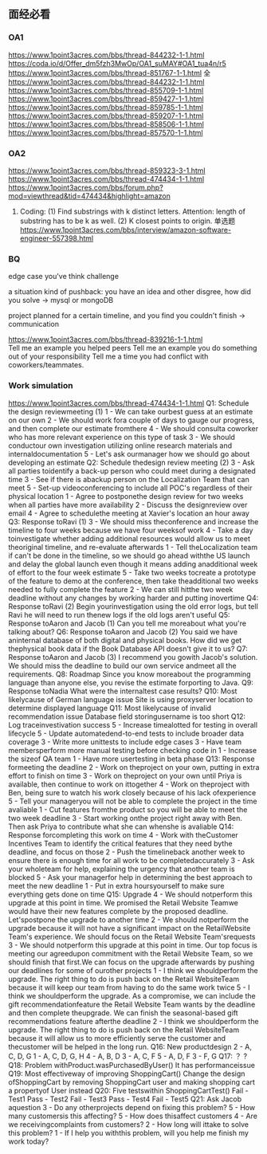 ## 面经必看

### OA1
https://www.1point3acres.com/bbs/thread-844232-1-1.html 
https://coda.io/d/Offer_dm5fzh3MwOp/OA1_suMAY#OA1_tua4n/r5 
https://www.1point3acres.com/bbs/thread-851767-1-1.html 全
https://www.1point3acres.com/bbs/thread-844232-1-1.html 
https://www.1point3acres.com/bbs/thread-855709-1-1.html 
https://www.1point3acres.com/bbs/thread-859427-1-1.html 
https://www.1point3acres.com/bbs/thread-859785-1-1.html 
https://www.1point3acres.com/bbs/thread-859207-1-1.html 
https://www.1point3acres.com/bbs/thread-858506-1-1.html 
https://www.1point3acres.com/bbs/thread-857570-1-1.html 

### OA2
https://www.1point3acres.com/bbs/thread-859323-3-1.html 
https://www.1point3acres.com/bbs/thread-474434-1-1.html 
https://www.1point3acres.com/bbs/forum.php?mod=viewthread&tid=474434&highlight=amazon 
1. Coding:
(1) Find substrings with k distinct letters. Attention: length of substring has to be k as well.
(2) K closest points to origin.
单选题 https://www.1point3acres.com/bbs/interview/amazon-software-engineer-557398.html 

### BQ
edge case you've think
challenge

a situation kind of pushback: you have an idea and other disgree, how did you solve
-> mysql or mongoDB

project planned for a certain timeline, and you find you couldn't finish
-> communication




https://www.1point3acres.com/bbs/thread-839216-1-1.html  
Tell me an example you helped peers
Tell me an example you do something out of your responsibility
Tell me a time you had conflict with coworkers/teammates.

### Work simulation
https://www.1point3acres.com/bbs/thread-474434-1-1.html 
Q1: Schedule the design reviewmeeting (1)
1 - We can take ourbest guess at an estimate on our own
2 - We should work fora couple of days to gauge our progress, and then complete our estimate fromthere
4 - We should consulta coworker who has more relevant experience on this type of task
3 - We should conductour own investigation utilizing online research materials and internaldocumentation
5 - Let's ask ourmanager how we should go about developing an estimate
Q2: Schedule thedesign review meeting (2)
3 - Ask all parties toidentify a back-up person who could meet during a designated time
3 - See if there is abackup person on the Localization Team that can meet
5 - Set-up videoconferencing to include all POC's regardless of their physical location
1 - Agree to postponethe design review for two weeks when all parties have more availability
2 - Discuss the designreview over email
4 - Agree to schedulethe meeting at Xavier's location an hour away
Q3: Response toRavi (1)
3 - We should miss theconference and increase the timeline to four weeks because we have four weeksof work
4 - Take a day toinvestigate whether adding additional resources would allow us to meet theoriginal timeline, and re-evaluate afterwards
1 - Tell theLocalization team if can't be done in the timeline, so we should go ahead withthe US launch and delay the global launch even though it means adding anadditional week of effort to the four week estimate
5 - Take two weeks tocreate a prototype of the feature to demo at the conference, then take theadditional two weeks needed to fully complete the feature
2 - We can still hitthe two week deadline without any changes by working harder and putting inovertime
Q4: Response toRavi (2)
Begin yourinvestigation using the old error logs, but tell Ravi he will need to run thenew logs if the old logs aren't useful
Q5: Response toAaron and Jacob (1)
Can you tell me moreabout what you're talking about?
Q6: Response toAaron and Jacob (2)
You said we have aninternal database of both digital and physical books. How did we get thephysical book data if the Book Database API doesn't give it to us?
Q7: Response toAaron and Jacob (3)
I recommend you gowith Jacob's solution. We should miss the deadline to build our own service andmeet all the requirements.
Q8: Roadmap
Since you know moreabout the programming language than anyone else, you revise the estimate forporting to Java.
Q9: Response toNadia
What were the internaltest case results?
Q10: Most likelycause of German language issue
Site is using proxyserver location to determine displayed language
Q11: Most likelycause of invalid recommendation issue
Database field storingusername is too short
Q12: Log traceinvestivation success
5 - Increase timealotted for testing in overall lifecycle
5 - Update automatedend-to-end tests to include broader data coverage
3 - Write more unittests to include edge cases
3 - Have team membersperform more manual testing before checking code in
1 - Increase the sizeof QA team
1 - Have more usertesting in beta phase
Q13: Response formeeting the deadline
2 - Work on theproject on your own, putting in extra effort to finish on time
3 - Work on theproject on your own until Priya is available, then continue to work on ittogether
4 - Work on theproject with Ben, being sure to watch his work closely because of his lack ofexperience
5 - Tell your manageryou will not be able to complete the project in the time avaliable
1 - Cut features fromthe product so you will be able to meet the two week deadline
3 - Start working onthe project right away with Ben. Then ask Priya to contribute what she can whenshe is avaliable
Q14: Response forcompleting this work on time
4 - Work with theCustomer Incentives Team to identify the critical features that they need bythe deadline, and focus on those
2 - Push the timelineback another week to ensure there is enough time for all work to be completedaccurately
3 - Ask your wholeteam for help, explaining the urgency that another team is blocked
5 - Ask your managerfor help in determining the best approach to meet the new deadline
1 - Put in extra hoursyourself to make sure everything gets done on time
Q15: Upgrade
4 - We should notperform this upgrade at this point in time. We promised the Retail Website Teamwe would have their new features complete by the proposed deadline. Let'spostpone the upgrade to another time
2 - We should notper‍‌‌‌‌‍‍‍‍‍‌‍‌‍‌‍‌‍‌‌form the upgrade because it will not have a significant impact on the RetailWebsite Team's experience. We should focus on the Retail Website Team'srequests
3 - We should notperform this upgrade at this point in time. Our top focus is meeting our agreedupon commitment with the Retail Website Team, so we should finish that first.We can focus on the upgrade afterwards by pushing our deadlines for some of ourother projects
1 - I think we shouldperform the upgrade. The right thing to do is push back on the Retail WebsiteTeam because it will keep our team from having to do the same work twice
5 - I think we shouldperform the upgrade. As a compromise, we can include the gift recommendationfeature the Retail Website Team wants by the deadline and then complete theupgrade. We can finish the seasonal-based gift recommendations feature afterthe deadline
2 - I think we shouldperform the upgrade. The right thing to do is push back on the Retail WebsiteTeam because it will allow us to more efficiently serve the customer and thecustomer will be helped in the long run.
Q16: New productdesign
2 - A, C, D, G
1 - A, C, D, G, H
4 - A, B, D
3 - A, C, F
5 - A, D, F
3 - F, G
Q17: ？
?
Q18: Problem withProduct.wasPurchasedByUser()
It has performanceissue
Q19: Most effectiveway of improving ShoppingCart()
Change the design ofShoppingCart by removing ShoppingCart user and making shopping cart a propertyof User instead
Q20: Five testswithin ShoppingCartTest()
Fail - Test1
Pass - Test2
Fail - Test3
Pass - Test4
Fail - Test5
Q21: Ask Jacob aquestion
3 - Do any otherprojects depend on fixing this problem?
5 - How many customersis this affecting?
5 - How does thisaffect customers
4 - Are we receivingcomplaints from customers?
2 - How long will ittake to solve this problem?
1 - If I help you withthis problem, will you help me finish my work today?